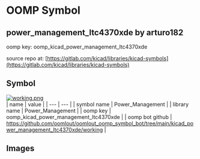 # OOMP Symbol  
## power_management_ltc4370xde  by arturo182  
  
oomp key: oomp_kicad_power_management_ltc4370xde  
  
source repo at: [https://gitlab.com/kicad/libraries/kicad-symbols](https://gitlab.com/kicad/libraries/kicad-symbols)  
## Symbol  
  
[![working.png](working_600.png)](working.png)  
| name | value | 
| --- | --- | 
| symbol name | Power_Management | 
| library name | Power_Management | 
| oomp key | oomp_kicad_power_management_ltc4370xde | 
| oomp bot github | https://github.com/oomlout/oomlout_oomp_symbol_bot/tree/main/kicad_power_management_ltc4370xde/working | 
## Images  
